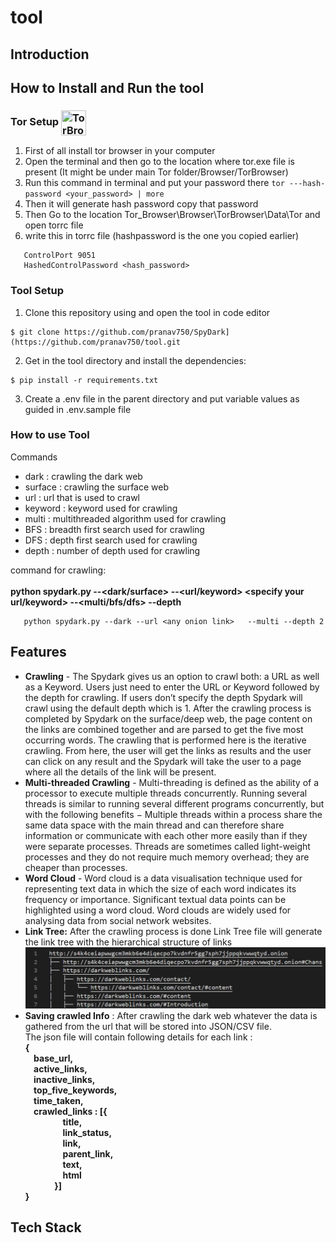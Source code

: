 # tool

## Introduction


## How to Install and Run the tool
### Tor Setup <img src="https://upload.wikimedia.org/wikipedia/commons/c/c9/Tor_Browser_icon.svg" height="40" width="40" align='center' title="TorBrowser">
        

1) First of all install tor browser in your computer 
2) Open the terminal and then go to the location where tor.exe file is present (It might be under main Tor folder/Browser/TorBrowser)
3) Run this command in terminal and put your password there ``` tor ---hash-password <your_password> | more ```
4) Then it will generate hash password copy that password 
5) Then Go to the location Tor_Browser\Browser\TorBrowser\Data\Tor and open torrc file
6) write this in torrc file (hashpassword is the one you copied earlier)
```
   ControlPort 9051 
   HashedControlPassword <hash_password>
```
### Tool Setup
1) Clone this repository using and open the tool in code editor
```
$ git clone https://github.com/pranav750/SpyDark](https://github.com/pranav750/tool.git
```
2) Get in the tool directory and install the dependencies:
```
$ pip install -r requirements.txt
```
3) Create a .env file in the parent directory and put variable values as guided in .env.sample file

### How to use Tool

Commands
<ul>
   <li>dark :  crawling the dark web</li>
   <li>surface : crawling the surface web</li>
   <li>url : url that is used to crawl</li>
   <li>keyword : keyword used for crawling </li>
   <li>multi : multithreaded algorithm used for crawling</li>
   <li>BFS : breadth first search used for crawling</li>
   <li>DFS : depth first search used for crawling</li>
   <li>depth : number of depth used for crawling</li>
 </ul>
  
command for crawling:
<br>
<br>
 <strong>python spydark.py --<dark/surface> --<url/keyword> <specify your url/keyword> --<multi/bfs/dfs> --depth <specify your depth>  </strong>   

```
   python spydark.py --dark --url <any onion link>   --multi --depth 2     
```
        
        
 ## Features
<ul>
<li><strong>Crawling</strong> - The Spydark gives us an option to crawl both: a URL as well as a Keyword. Users just need to enter the URL or Keyword followed by the depth for crawling. If users don’t specify the depth Spydark will crawl using the default depth which is 1. After the crawling process is completed by Spydark on the surface/deep web, the page content on the links are combined together and are parsed to get the five most occurring words. The crawling that is performed here is the iterative crawling. From here, the user will get the links as results and the user can click on any result and the Spydark will take the user to a page where all the details of the link will be present.</li>
<li><strong>Multi-threaded Crawling</strong> - Multi-threading is defined as the ability of a processor to execute multiple threads concurrently. Running several threads is similar to running several different programs concurrently, but with the following benefits −
Multiple threads within a process share the same data space with the main thread and can therefore share information or communicate with each other more easily than if they were separate processes.
Threads are sometimes called light-weight processes and they do not require much memory overhead; they are cheaper than processes.</li>
<li><strong>Word Cloud</strong> - Word cloud is a data visualisation technique used for representing text data in which the size of each word indicates its frequency or importance. Significant textual data points can be highlighted using a word cloud. Word clouds are widely used for analysing data from social network websites.</li>
<li><strong>Link Tree:</strong> After the crawling process is done Link Tree file will generate the link tree with the hierarchical structure of links</li>
        <img src="LinkTree.png"/>
        
<li><strong>Saving crawled Info</strong> : After crawling the dark web whatever the data is gathered from the url that will be stored into JSON/CSV file. <br>
  The json file will contain following details for each link :  <br>  <strong>{<br>&nbsp; &nbsp; base_url,<br>&nbsp; &nbsp; active_links,<br>&nbsp; &nbsp; inactive_links,<br>&nbsp; &nbsp; top_five_keywords,<br>&nbsp; &nbsp; time_taken,<br> &nbsp; &nbsp; crawled_links : [{ <br> &nbsp; &nbsp; &nbsp; &nbsp; &nbsp; &nbsp; &nbsp; &nbsp; &nbsp;  title, <br> &nbsp; &nbsp; &nbsp; &nbsp; &nbsp; &nbsp; &nbsp; &nbsp; &nbsp;  link_status, <br> &nbsp; &nbsp; &nbsp; &nbsp; &nbsp; &nbsp; &nbsp; &nbsp; &nbsp;   link,<br> &nbsp; &nbsp; &nbsp; &nbsp; &nbsp; &nbsp; &nbsp; &nbsp; &nbsp;  parent_link,<br> &nbsp; &nbsp; &nbsp; &nbsp; &nbsp; &nbsp; &nbsp; &nbsp; &nbsp;  text,<br> &nbsp; &nbsp; &nbsp; &nbsp; &nbsp; &nbsp; &nbsp; &nbsp; &nbsp;  html  <br> &nbsp; &nbsp; &nbsp; &nbsp; &nbsp; &nbsp; &nbsp;  }] <br> }</strong> 
        <br>
        </li>
</ul>
   
    
## Tech Stack
        
        
